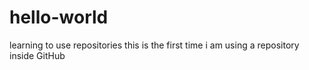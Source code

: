 # hello-world
learning to use repositories
this is the first time i am using a repository inside GitHub
